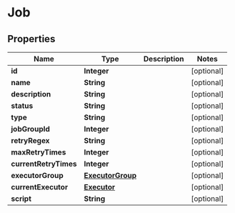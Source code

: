 
# Job

## Properties
Name | Type | Description | Notes
------------ | ------------- | ------------- | -------------
**id** | **Integer** |  |  [optional]
**name** | **String** |  |  [optional]
**description** | **String** |  |  [optional]
**status** | **String** |  |  [optional]
**type** | **String** |  |  [optional]
**jobGroupId** | **Integer** |  |  [optional]
**retryRegex** | **String** |  |  [optional]
**maxRetryTimes** | **Integer** |  |  [optional]
**currentRetryTimes** | **Integer** |  |  [optional]
**executorGroup** | [**ExecutorGroup**](ExecutorGroup.md) |  |  [optional]
**currentExecutor** | [**Executor**](Executor.md) |  |  [optional]
**script** | **String** |  |  [optional]



